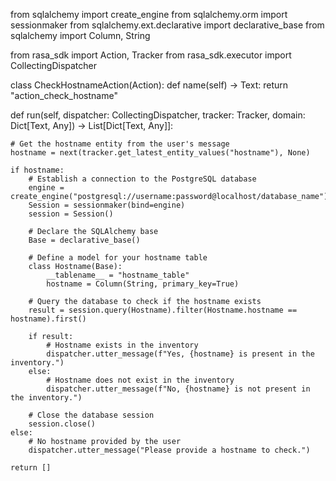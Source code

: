 from sqlalchemy import create_engine
from sqlalchemy.orm import sessionmaker
from sqlalchemy.ext.declarative import declarative_base
from sqlalchemy import Column, String

from rasa_sdk import Action, Tracker
from rasa_sdk.executor import CollectingDispatcher


class CheckHostnameAction(Action):
    def name(self) -> Text:
        return "action_check_hostname"


def run(self, dispatcher: CollectingDispatcher,
        tracker: Tracker,
        domain: Dict[Text, Any]) -> List[Dict[Text, Any]]:

    # Get the hostname entity from the user's message
    hostname = next(tracker.get_latest_entity_values("hostname"), None)

    if hostname:
        # Establish a connection to the PostgreSQL database
        engine = create_engine("postgresql://username:password@localhost/database_name")
        Session = sessionmaker(bind=engine)
        session = Session()

        # Declare the SQLAlchemy base
        Base = declarative_base()

        # Define a model for your hostname table
        class Hostname(Base):
            __tablename__ = "hostname_table"
            hostname = Column(String, primary_key=True)

        # Query the database to check if the hostname exists
        result = session.query(Hostname).filter(Hostname.hostname == hostname).first()

        if result:
            # Hostname exists in the inventory
            dispatcher.utter_message(f"Yes, {hostname} is present in the inventory.")
        else:
            # Hostname does not exist in the inventory
            dispatcher.utter_message(f"No, {hostname} is not present in the inventory.")
        
        # Close the database session
        session.close()
    else:
        # No hostname provided by the user
        dispatcher.utter_message("Please provide a hostname to check.")

    return []


